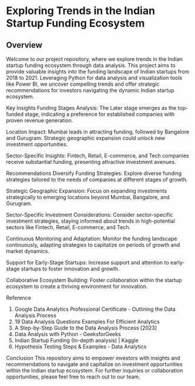 # Exploring Trends in the Indian Startup Funding Ecosystem

## Overview

Welcome to our project repository, where we explore trends in the Indian startup funding ecosystem through data analysis. This project aims to provide valuable insights into the funding landscape of Indian startups from 2018 to 2021. Leveraging Python for data analysis and visualization tools like Power BI, we uncover compelling trends and offer strategic recommendations for investors navigating the dynamic Indian startup ecosystem.

Key Insights
Funding Stages Analysis: The Later stage emerges as the top-funded stage, indicating a preference for established companies with proven revenue generation.

Location Impact: Mumbai leads in attracting funding, followed by Bangalore and Gurugram. Strategic geographic expansion could unlock new investment opportunities.

Sector-Specific Insights: Fintech, Retail, E-commerce, and Tech companies receive substantial funding, presenting attractive investment avenues.

Recommendations
Diversify Funding Strategies: Explore diverse funding strategies tailored to the needs of companies at different stages of growth.

Strategic Geographic Expansion: Focus on expanding investments strategically to emerging locations beyond Mumbai, Bangalore, and Gurugram.

Sector-Specific Investment Considerations: Consider sector-specific investment strategies, staying informed about trends in high-potential sectors like Fintech, Retail, E-commerce, and Tech.

Continuous Monitoring and Adaptation: Monitor the funding landscape continuously, adapting strategies to capitalize on periods of growth and market dynamics.

Support for Early-Stage Startups: Increase support and attention to early-stage startups to foster innovation and growth.

Collaborative Ecosystem Building: Foster collaboration within the startup ecosystem to create a thriving environment for innovation.

Reference
1. Google Data Analytics Professional Certificate - Outlining the Data Analysis Process
2. 19 Data Analysis Questions Examples For Efficient Analytics
3. A Step-by-Step Guide to the Data Analysis Process [2023]
4. Data Analysis with Python - GeeksforGeeks
5. Indian Startup Funding (In-depth analysis) | Kaggle
6. Hypothesis Testing Steps & Examples - Data Analytics

Conclusion
This repository aims to empower investors with insights and recommendations to navigate and capitalize on investment opportunities within the Indian startup ecosystem. For further inquiries or collaboration opportunities, please feel free to reach out to our team.

